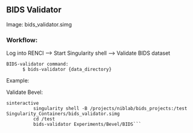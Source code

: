 ## BIDS Validator

Image: bids_validator.simg

### Workflow: <br>
Log into RENCI --> Start Singularity shell --> Validate BIDS dataset

    BIDS-validator command:
          $ bids-validator {data_directory}


Example:

Validate Bevel:
```cd /projects/niblab/bids_projects
sinteractive
          singularity shell -B /projects/niblab/bids_projects:/test Singularity_Containers/bids_validator.simg
          cd /test
          bids-validator Experiments/Bevel/BIDS```
